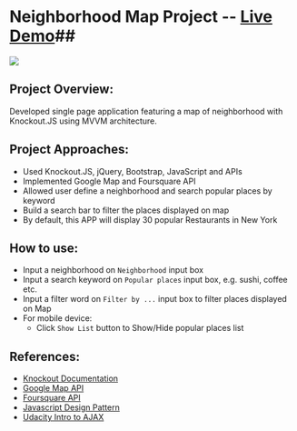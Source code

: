 # Neighborhood Map Project -- [Live Demo](https://hongbinc.github.io/Frontend-NeighborhoodMap/)##
![](http://progressed.io/bar/100?title=Progress)

## Project Overview:
Developed single page application featuring a map of neighborhood with Knockout.JS using MVVM architecture.

## Project Approaches:
- Used Knockout.JS, jQuery, Bootstrap, JavaScript and APIs
- Implemented Google Map and Foursquare API 
- Allowed user define a neighborhood and search popular places by keyword
- Build a search bar to filter the places displayed on map
- By default, this APP will display 30 popular Restaurants in New York 

## How to use:
<ul>
  	<li>Input a neighborhood on <code>Neighborhood</code> input box</li>
	<li>Input a search keyword on <code>Popular places</code> input box, e.g. sushi, coffee etc.</li>
	<li>Input a filter word on <code>Filter by ...</code> input box to filter places displayed on Map</li>
	<li>
		For mobile device:
		<ul>
			<li>Click  <code>Show List</code> button to Show/Hide popular places list</li>
		</ul>
	</li>
</ul>

## References:
<ul>
  	<li><a href="http://knockoutjs.com/documentation/introduction.html">Knockout Documentation</a></li>
	<li><a href="https://developers.google.com/maps/documentation/javascript/tutorial">Google Map API</a></li>
	<li><a href="https://developer.foursquare.com/">Foursquare API</a></li>
	<li><a href = "https://www.udacity.com/course/ud989">Javascript Design Pattern</a></li>
	<li><a href="https://www.udacity.com/course/ud110">Udacity Intro to AJAX</a></li>
</ul>

